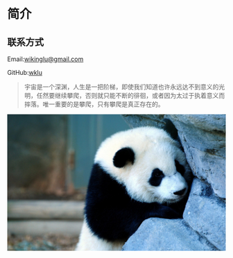 # 简介

## 联系方式

Email:wikinglu@gmail.com

GitHub:[wklu](https://github.com/wklu)



> 宇宙是一个深渊，人生是一把阶梯，即使我们知道也许永远达不到意义的光明，任然要继续攀爬，否则就只能不断的徘徊，或者因为太过于执着意义而摔落。唯一重要的是攀爬，只有攀爬是真正存在的。

![](.gitbook/assets/39db49504f72368017c9df368daa8b45.jpg)

